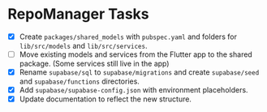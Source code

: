 # RepoManager Tasks

- [x] Create `packages/shared_models` with `pubspec.yaml` and folders for `lib/src/models` and `lib/src/services`.
- [ ] Move existing models and services from the Flutter app to the shared package. (Some services still live in the app)
- [x] Rename `supabase/sql` to `supabase/migrations` and create `supabase/seed` and `supabase/functions` directories.
- [x] Add `supabase/supabase-config.json` with environment placeholders.
- [x] Update documentation to reflect the new structure.

